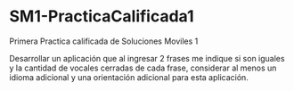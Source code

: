 # SM1-PracticaCalificada1
Primera Practica calificada de Soluciones Moviles 1

Desarrollar un aplicación que al ingresar 2 frases me indique si son iguales y la cantidad de vocales cerradas de cada frase, considerar al menos un idioma adicional y una orientación adicional para esta aplicación.
